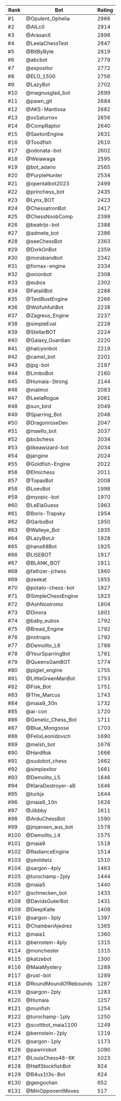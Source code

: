 Rank|Bot|Rating
---|---|---
#1|@Opulent_Ophelia|2966
#2|@AILc0|2914
#3|@ArasanX|2898
#4|@LeelaChessTest|2847
#5|@BitByByte|2819
#6|@abcbot|2779
#7|@expositor|2772
#8|@ELO_1500|2756
#9|@LazyBot|2702
#10|@magnusglad_bot|2699
#11|@pawn_git|2684
#12|@AKS-Mantissa|2682
#13|@xxSaturnxx|2656
#14|@CompRaptor|2640
#15|@SaxtonEngine|2631
#16|@Toodfish|2610
#17|@odonata-bot|2602
#18|@Weiawaga|2595
#19|@bot_adario|2565
#20|@PurpleHunter|2534
#21|@opentalbot2023|2499
#22|@princhess_bot|2435
#23|@Lynx_BOT|2423
#24|@ChessatronBot|2417
#25|@ChessNoobComp|2399
#26|@beatrijs-bot|2388
#27|@admete_bot|2386
#28|@seeChessBot|2363
#29|@DxrkOnBot|2359
#30|@morabandbot|2342
#31|@fornax-engine|2334
#32|@onionbot|2308
#33|@eubos|2302
#34|@FataliiBot|2288
#35|@TestRustEngine|2266
#36|@WolfuhfuhBot|2238
#37|@Zagreus_Engine|2237
#38|@simpleEval|2228
#39|@StellarBOT|2224
#40|@Galaxy_Guardian|2220
#41|@halcyonbot|2219
#42|@camel_bot|2201
#43|@jpg-bot|2197
#44|@LimboBot|2160
#45|@Humaia-Strong|2144
#46|@matmoi|2083
#47|@LeelaRogue|2061
#48|@sun_bird|2049
#49|@Sparring_Bot|2048
#50|@DragonroseDev|2047
#51|@maello_bot|2037
#52|@bcbchess|2034
#53|@likeawizard-bot|2034
#54|@jangine|2024
#55|@Goldfish-Engine|2022
#56|@Elmichess|2011
#57|@TopasBot|2008
#58|@LoevBot|1998
#59|@myopic-bot|1970
#60|@LeElaGuess|1963
#61|@Boris-Trapsky|1954
#62|@GarboBot|1950
#63|@Walleye_Bot|1935
#64|@LazyBotJr|1928
#65|@hans68Bot|1925
#66|@LISEBOT|1917
#67|@BLANK_BOT|1911
#68|@fathzer-jchess|1860
#69|@zeekat|1855
#70|@potato-chess-bot|1827
#71|@SimpleChessEngine|1823
#72|@AshNostromo|1804
#73|@Dinora|1801
#74|@baby_eubos|1792
#75|@Bread_Engine|1792
#76|@notropis|1792
#77|@Demolito_L6|1789
#78|@YourSparringBot|1781
#79|@QueensGamBOT|1774
#80|@piglet_engine|1755
#81|@LittleGreenManBot|1753
#82|@Fisk_Bot|1751
#83|@The_Marcus|1743
#84|@maia9_30n|1732
#85|@ai-con|1720
#86|@Genetic_Chess_Bot|1711
#87|@Blue_Mongoose|1703
#88|@FelixLeonidovich|1690
#89|@melsh_bot|1676
#90|@HardRok|1666
#91|@sudobot_chess|1662
#92|@simplexitor|1661
#93|@Demolito_L5|1646
#94|@KlaraDestroyer-aB|1646
#95|@turkjs|1644
#96|@maia9_10n|1626
#97|@Jibbby|1611
#98|@ArduChessBot|1590
#99|@jmjansen_aus_bot|1578
#100|@Demolito_L4|1575
#101|@maia9|1518
#102|@RadianceEngine|1514
#103|@yeoldwiz|1510
#104|@sargon-4ply|1463
#105|@turochamp-2ply|1444
#106|@maia5|1440
#107|@schnecken_bot|1433
#108|@DavidsGuterBot|1431
#109|@DeepKalle|1409
#110|@sargon-3ply|1397
#111|@ChamberiAjedrez|1365
#112|@maia1|1360
#113|@bernstein-4ply|1315
#114|@monchester|1315
#115|@katzebot|1300
#116|@MaiaMystery|1289
#117|@rust-bot|1289
#118|@RoundMoundOfRebounds|1287
#119|@sargon-2ply|1283
#120|@Humaia|1257
#121|@munfish|1254
#122|@turochamp-1ply|1250
#123|@scottbot_maia1100|1249
#124|@bernstein-2ply|1219
#125|@sargon-1ply|1173
#126|@pawnrobot|1090
#127|@LouisChess48-6K|1023
#128|@HalfStockfishBot|924
#129|@B4ux1t3s-Bot|824
#130|@gengochan|652
#131|@MinOpponentMoves|517
